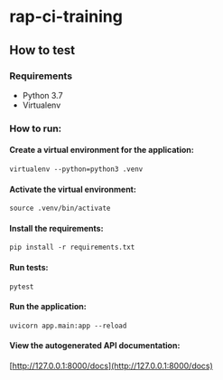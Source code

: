 # rap-ci-training

## How to test

### Requirements
* Python 3.7
* Virtualenv

### How to run:
#### Create a virtual environment for the application:
```virtualenv --python=python3 .venv```

#### Activate the virtual environment:
```source .venv/bin/activate```

#### Install the requirements:
```pip install -r requirements.txt```

#### Run tests:
```pytest```

#### Run the application:
```uvicorn app.main:app --reload```

#### View the autogenerated API documentation:
[http://127.0.0.1:8000/docs](http://127.0.0.1:8000/docs)
